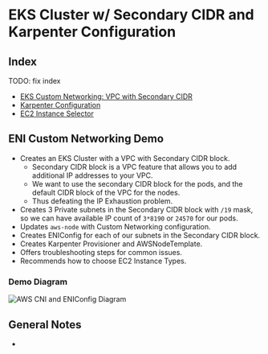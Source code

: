 # EKS Cluster w/ Secondary CIDR and Karpenter Configuration

## Index

TODO: fix index

- [EKS Custom Networking: VPC with Secondary CIDR](eks-custom-networking-vpc-secondary-cidr.md)
- [Karpenter Configuration](karpenter-configuration-pre-v0-31.md)
- [EC2 Instance Selector](ec2-instance-selector.md)


## ENI Custom Networking Demo
- Creates an EKS Cluster with a VPC with Secondary CIDR block.
    - Secondary CIDR block is a VPC feature that allows you to add additional IP addresses to your VPC.
    - We want to use the secondary CIDR block for the pods, and the default CIDR block of the VPC for the nodes.
    - Thus defeating the IP Exhaustion problem.
- Creates 3 Private subnets in the Secondary CIDR block with `/19` mask, so we can have available IP count of `3*8190` or `24570` for our pods.
- Updates `aws-node` with Custom Networking configuration.
- Creates ENIConfig for each of our subnets in the Secondary CIDR block.
- Creates Karpenter Provisioner and AWSNodeTemplate.
- Offers troubleshooting steps for common issues.
- Recommends how to choose EC2 Instance Types. 

### Demo Diagram

![AWS CNI and ENIConfig Diagram](images/secondary-cidr-block-diagram.png)


## General Notes

- 